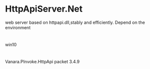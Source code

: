 # HttpApiServer.Net
web server based on httpapi.dll,stably and efficiently.
Depend on the environment
#
win10
#
Vanara.PInvoke.HttpApi packet 3.4.9
